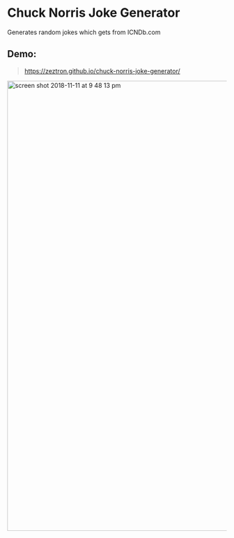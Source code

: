 # Chuck Norris Joke Generator
Generates random jokes which gets from ICNDb.com

## Demo:
> https://zeztron.github.io/chuck-norris-joke-generator/

<img width="1032" alt="screen shot 2018-11-11 at 9 48 13 pm" src="https://user-images.githubusercontent.com/41349472/48323773-ca657980-e5fb-11e8-969f-11fb2b9fea44.png">


